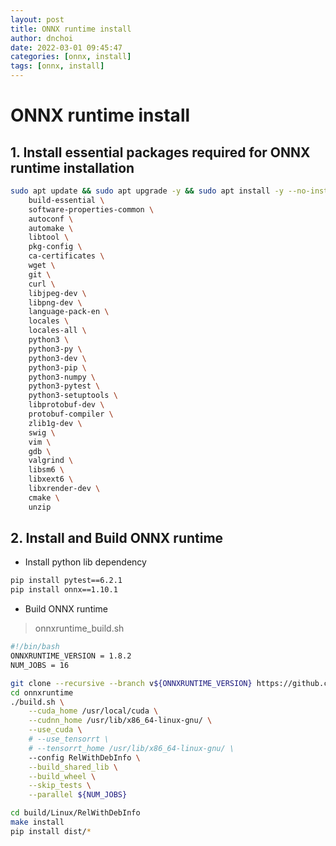 ```yaml
---
layout: post
title: ONNX runtime install
author: dnchoi
date: 2022-03-01 09:45:47
categories: [onnx, install]
tags: [onnx, install]
---
```


# ONNX runtime install

## 1. Install essential packages required for ONNX runtime installation

```bash
sudo apt update && sudo apt upgrade -y && sudo apt install -y --no-install-recommends \
    build-essential \
    software-properties-common \
    autoconf \
    automake \
    libtool \
    pkg-config \
    ca-certificates \
    wget \
    git \
    curl \
    libjpeg-dev \
    libpng-dev \
    language-pack-en \
    locales \
    locales-all \
    python3 \
    python3-py \
    python3-dev \
    python3-pip \
    python3-numpy \
    python3-pytest \
    python3-setuptools \
    libprotobuf-dev \
    protobuf-compiler \
    zlib1g-dev \
    swig \
    vim \
    gdb \
    valgrind \
    libsm6 \
    libxext6 \
    libxrender-dev \
    cmake \
    unzip
```

## 2. Install and Build ONNX runtime

* Install python lib dependency
``` bash
pip install pytest==6.2.1
pip install onnx==1.10.1
```

* Build ONNX runtime

> onnxruntime_build.sh

``` bash
#!/bin/bash
ONNXRUNTIME_VERSION = 1.8.2
NUM_JOBS = 16

git clone --recursive --branch v${ONNXRUNTIME_VERSION} https://github.com/Microsoft/onnxruntime.git
cd onnxruntime
./build.sh \
    --cuda_home /usr/local/cuda \
    --cudnn_home /usr/lib/x86_64-linux-gnu/ \
    --use_cuda \
    # --use_tensorrt \
    # --tensorrt_home /usr/lib/x86_64-linux-gnu/ \
    --config RelWithDebInfo \
    --build_shared_lib \
    --build_wheel \
    --skip_tests \
    --parallel ${NUM_JOBS}

cd build/Linux/RelWithDebInfo
make install
pip install dist/*
```

